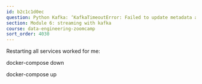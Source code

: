 ```yaml
---
id: b2c1c1d0ec
question: Python Kafka: ‘KafkaTimeoutError: Failed to update metadata after 60.0 secs.’ when running stream-example/producer.py
section: Module 6: streaming with kafka
course: data-engineering-zoomcamp
sort_order: 4030
---
```


Restarting all services worked for me:

docker-compose down

docker-compose up

